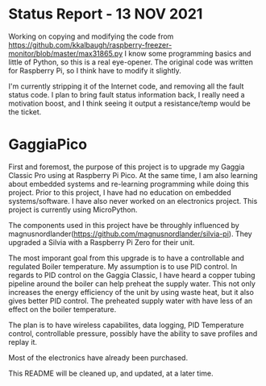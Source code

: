 # Status Report - 13 NOV 2021
Working on copying and modifying the code from https://github.com/kkalbaugh/raspberry-freezer-monitor/blob/master/max31865.py
I know some programming basics and little of Python, so this is a real eye-opener. The original code was written for Raspberry Pi,
so I think have to modify it slightly.

I'm currently stripping it of the Internet code, and removing all the fault status code. I plan to bring fault status information back,
I really need a motivation boost, and I think seeing it output a resistance/temp would be the ticket.

# GaggiaPico

First and foremost, the purpose of this project is to upgrade my Gaggia Classic Pro using at Raspberry Pi Pico. At the same time,
I am also learning about embedded systems and re-learning programming while doing this project. Prior to this project, I have had no education
on embedded systems/software. I have also never worked on an electronics project. This project is currently using MicroPython.

The components used in this project have be throughly influenced by magnusnordlander(https://github.com/magnusnordlander/silvia-pi). 
They upgraded a Silvia with a Raspberry Pi Zero for their unit.

The most imporant goal from this upgrade is to have a controllable and regulated Boiler temperature. My assumption is to use PID control.
In regards to PID control on the Gaggia Classic, I have heard a copper tubing pipeline around the boiler can help preheat the supply water.
This not only increases the energy efficiency of the unit by using waste heat, but it also gives better PID control. The preheated supply water
with have less of an effect on the boiler temperature.

The plan is to have wireless capabilites, data logging, PID Temperature control, controllable pressure, possibly have the ability to save profiles and replay it.

Most of the electronics have already been purchased.

This README will be cleaned up, and updated, at a later time.
